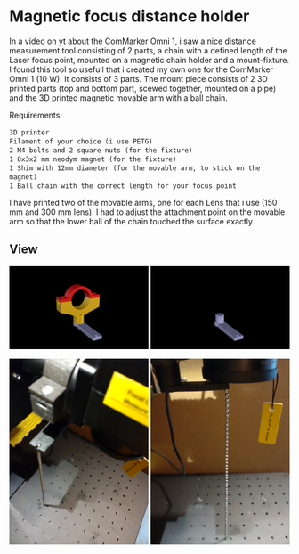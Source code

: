 # Magnetic focus distance holder 
In a video on yt about the ComMarker Omni 1, i saw a nice distance measurement tool consisting of 2 parts, 
a chain with a defined length of the Laser focus point, mounted on a magnetic chain holder and a mount-fixture. 
I found this tool so usefull that i created my own one for the ComMarker Omni 1 (10 W). It consists of 3 parts. 
The mount piece consists of 2 3D printed parts (top and bottom part, scewed together, mounted on a pipe) and the 3D printed magnetic movable arm with a ball chain.

Requirements:

    3D printer
    Filament of your choice (i use PETG)
    2 M4 bolts and 2 square nuts (for the fixture)
    1 8x3x2 mm neodym magnet (for the fixture)
    1 Shim with 12mm diameter (for the movable arm, to stick on the magnet)
    1 Ball chain with the correct length for your focus point

I have printed two of the movable arms, one for each Lens that i use (150 mm and 300 mm lens).
I had to adjust the attachment point on the movable arm so that the lower ball of the chain touched the surface exactly.


## View
<p align="center">
<img src="Kettenhalter.png" width="250"> 
<img src="Kettenhalter2.png" width="250"> 
</p>
<p align="center">
<img src="1.jpg" width="250"> 
<img src="2.jpg" width="250"> 
</p>
